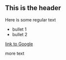 ## This is the header

Here is some regular text

* bullet 1
* bullet 2

[link to Google](http://www.google.com)

more text
